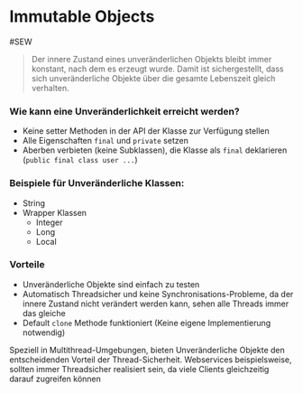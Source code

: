 # Immutable Objects
#SEW

>Der innere Zustand eines unveränderlichen Objekts bleibt immer konstant, nach dem es erzeugt wurde. Damit ist sichergestellt, dass sich unveränderliche Objekte über die gesamte Lebenszeit gleich verhalten.

### Wie kann eine Unveränderlichkeit erreicht werden?
- Keine setter Methoden in der API der Klasse zur Verfügung stellen
- Alle Eigenschaften ``final`` und ``private`` setzen
- Aberben verbieten (keine Subklassen), die Klasse als ``final`` deklarieren (``public final class user ...``)

### Beispiele für Unveränderliche Klassen:
- String 
- Wrapper Klassen
	- Integer
	- Long
	- Local

### Vorteile
- Unveränderliche Objekte sind einfach zu testen
- Automatisch Threadsicher und keine Synchronisations-Probleme, da der innere Zustand nicht verändert werden kann, sehen alle Threads immer das gleiche
- Default ``clone`` Methode funktioniert (Keine eigene Implementierung notwendig)

Speziell in Multithread-Umgebungen, bieten Unveränderliche Objekte den entscheidenden Vorteil der Thread-Sicherheit. Webservices beispielsweise, sollten immer Threadsicher realisiert sein, da viele Clients gleichzeitig darauf zugreifen können


